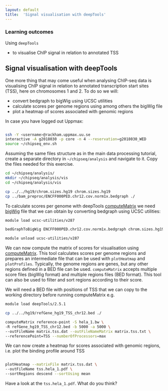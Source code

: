 ```yaml
---
layout: default
title:  'Signal visualisation with deepTools'
---
```


### Learning outcomes
Using `deepTools`
- to visualise ChIP signal in relation to annotated TSS

## Signal visualisation with deepTools
One more thing that may come useful when analysing ChIP-seq data is visualising ChIP signal in relation to annotated transcription start sites (TSS), here on chromosomes 1 and 2. To do so we will:
* convert bedgraph to bigWig using UCSC utilities
* calculate scores per genome regions using among others the bigWig file
* plot a heatmap of scores associated with genomic regions


In case you have logged out Uppmax:
```bash

ssh -Y <username>@rackham.uppmax.uu.se
interactive -A g2018030 -p core -n 4 --reservation=g2018030_WED
source ~/chipseq_env.sh

```

Assuming the same files structure as in the main data processing tutorial, create a separate directory in `~/chipseq/analysis` and navigate to it. Copy the files needed for this exercise.

```bash
cd ~/chipseq/analysis/
mkdir ~/chipseq/analysis/vis
cd ~/chipseq/analysis/vis

cp ../../hg19/chrom.sizes.hg19 chrom.sizes.hg19
cp ../bam_preproc/ENCFF000PED.chr12.cov.norm1x.bedgraph ./
```

To calculate scores per genome with deepTools [computeMatrix](http://deeptools.readthedocs.org/en/latest/content/tools/computeMatrix.html) we need [bigWig](https://genome.ucsc.edu/goldenpath/help/bigWig.html) file that we can obtain by converting bedgraph using UCSC utilities:

```bash
module load ucsc-utilities/v287

bedGraphToBigWig ENCFF000PED.chr12.cov.norm1x.bedgraph chrom.sizes.hg19 hela_1.bw

module unload ucsc-utilities/v287
```

We can now compute the matrix of scores for visualisation using [computeMatrix](http://deeptools.readthedocs.org/en/latest/content/tools/computeMatrix.html). This tool calculates scores per genome regions and prepares an intermediate file that can be used with `plotHeatmap` and `plotProfiles`. Typically, the genome regions are genes, but any other regions defined in a BED file can be used. `computeMatrix` accepts multiple score files (bigWig format) and multiple regions files (BED format). This tool can also be used to filter and sort regions according to their score.

We will need a BED file with positions of TSS that we can copy to the working directory before running computeMatrix e.g.
```bash
module load deepTools/2.5.1

cp ../../hg19/refGene_hg19_TSS_chr12.bed ./

computeMatrix reference-point -S hela_1.bw \
-R refGene_hg19_TSS_chr12.bed -b 5000 -a 5000 \
--outFileName matrix.tss.dat --outFileNameMatrix matrix.tss.txt \
--referencePoint=TSS --numberOfProcessors=max
```

We can now create a heatmap for scores associated with genomic regions, i.e. plot the binding profile around TSS
```bash

plotHeatmap --matrixFile matrix.tss.dat \
--outFileName tss.hela_1.pdf \
--sortRegions descend --sortUsing mean

```

Have a look at the `tss.hela_1.pdf`. What do you think?
